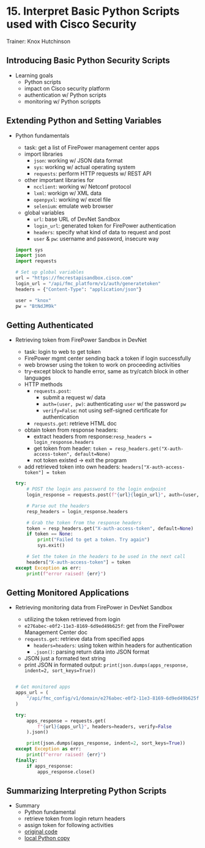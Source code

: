 # 15. Interpret Basic Python Scripts used with Cisco Security

Trainer: Knox Hutchinson


## Introducing Basic Python Security Scripts

- Learning goals
  - Python scripts
  - impact on Cisco security platform
  - authentication w/ Python scripts
  - monitoring w/ Python scrippts



## Extending Python and Setting Variables

- Python fundamentals
  - task: get a list of FirePower management center apps
  - import libraries
    - `json`: working w/ JSON data format
    - `sys`: working w/ actual operating system
    - `requests`: perform HTTP requests w/ REST API
  - other important libraries for 
    - `ncclient`: working w/ Netconf protocol
    - `lxml`: workign w/ XML data
    - `openpyxl`: working w/ excel file
    - `selenium`: emulate web browser
  - global variables
    - `url`: base URL of DevNet Sandbox
    - `login_url`: generated token for FirePower authentication
    - `headers`: specify what kind of data to request and post
    - `user` & `pw`: username and password, insecure way

  ```python
  import sys
  import json
  import requests

  # Set up global variables
  url = "https://fmcrestapisandbox.cisco.com"
  login_url = "/api/fmc_platform/v1/auth/generatetoken"
  headers = {"Content-Type": "application/json"}

  user = "knox"
  pw = "BtNdJM9k"
  ```


## Getting Authenticated

- Retrieving token from FirePower Sandbox in DevNet
  - task: login to web to get token
  - FirePower mgmt center sending back a token if login successfully
  - web browser using the token to work on proceeding activities
  - try-except block to handle error, same as try/catch block in other languages
  - HTTP methods
    - `requests.post`:
      - submit a request w/ data
      - `auth=(user, pw)`: authenticating `user` w/ the password `pw`
      - `verify=False`: not using self-signed certificate for authentication
    - `requests.get`: retrieve HTML doc
  - obtain token from response headers:
    - extract headers from response:`resp_headers = login_response.headers`
    - get token from header: `token = resp_headers.get("X-auth-access-token", default=None)`
    - not token existed $\to$ exit the program
  - add retrieved token into own headers: `headers["X-auth-access-token"] = token`


  ```python
  try:
      # POST the login ans password to the login endpoint
      login_response = requests.post(f"{url}{login_url}", auth=(user, pw), verify=False)

      # Parse out the headers
      resp_headers = login_response.headers

      # Grab the token from the response headers
      token = resp_headers.get("X-auth-access-token", default=None)
      if token == None:
          print("Failed to get a token. Try again")
          sys.exit()

      # Set the token in the headers to be used in the next call
      headers["X-auth-access-token"] = token
  except Exception as err:
      print(f"error raised! {err}")
  ```


## Getting Monitored Applications

- Retrieving monitoring data from FirePower in DevNet Sandbox
  - utilizing the token retrieved from login
  - `e276abec-e0f2-11e3-8169-6d9ed49b625f`: get from the FirePower Management Center doc
  - `requests.get`: retrieve data from specified apps
    - `headers=headers`: using token within headers for authentication
    - `.json()`: parsing return data into JSON format
  - JSON just a formated text string
  - print JSON in formated output: `print(json.dumps(apps_response, indent=2, sort_keys=True))`

  ```python

  # Get monitored apps
  apps_url = (
      "/api/fmc_config/v1/domain/e276abec-e0f2-11e3-8169-6d9ed49b625f/object/applications"
  )

  try:
      apps_response = requests.get(
          f"{url}{apps_url}", headers=headers, verify=False
      ).json()

      print(json.dumps(apps_response, indent=2, sort_keys=True))
  except Exception as err:
      print(f"error raised! {err}")
  finally:
      if apps_response:
          apps_response.close()
  ```


## Summarizing Interpreting Python Scripts

- Summary
  - Python fundamental
  - retrieve token from login return headers
  - assign token for following activities
  - [original code](https://bit.ly/3pL8duZ)
  - [local Python copy](src/)



